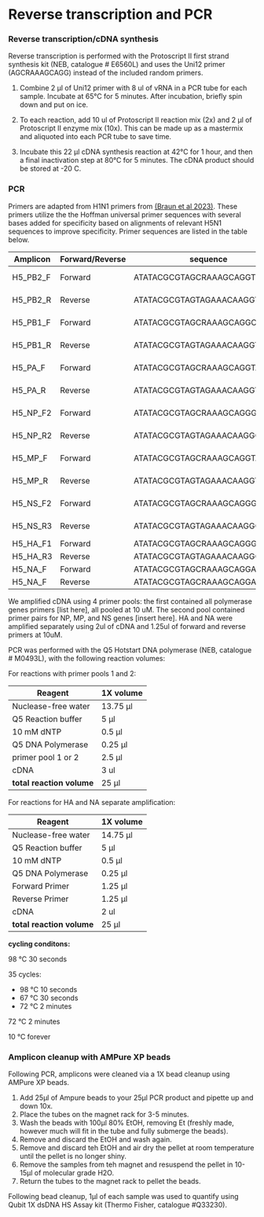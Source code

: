 # Reverse transcription and PCR


### Reverse transcription/cDNA synthesis
Reverse transcription is performed with the Protoscript II first strand synthesis kit (NEB, catalogue # E6560L) and uses the Uni12 primer (AGCRAAAGCAGG) instead of the included random primers. 

1. Combine 2 µl of Uni12 primer with 8 ul of vRNA in a PCR tube for each sample. Incubate at 65°C for 5 minutes. After incubation, briefly spin down and put on ice. 

2. To each reaction, add 10 ul of Protoscript II reaction mix (2x) and 2 µl of Protoscript II enzyme mix (10x). This can be made up as a mastermix and aliquoted into each PCR tube to save time. 

3. Incubate this 22 µl cDNA synthesis reaction at 42°C for 1 hour, and then a final inactivation step at 80°C for 5 minutes. The cDNA product should be stored at -20 C.

### PCR
Primers are adapted from H1N1 primers from [(Braun et al 2023)](https://www.ncbi.nlm.nih.gov/pmc/articles/PMC9939568/). These primers utilize the the Hoffman universal primer sequences with several bases added for specificity based on alignments of relevant H5N1 sequences to improve specificity. Primer sequences are listed in the table below. 

**Amplicon** | **Forward/Reverse** | **sequence** | **pool**
--- | --- | --- | ---
H5_PB2_F| Forward | ATATACGCGTAGCRAAAGCAGGTCAA| pool 1 
H5_PB2_R| Reverse | ATATACGCGTAGTAGAAACAAGGTCG| pool 1
H5_PB1_F| Forward | ATATACGCGTAGCRAAAGCAGGCAAA| pool 1
H5_PB1_R| Reverse | ATATACGCGTAGTAGAAACAAGGTCG| pool 1
H5_PA_F| Forward | ATATACGCGTAGCRAAAGCAGGTACT| pool 1
H5_PA_R| Reverse | ATATACGCGTAGTAGAAACAAGGTAC| pool 1
H5_NP_F2| Forward | ATATACGCGTAGCRAAAGCAGGGTAGAT| pool 2
H5_NP_R2| Reverse | ATATACGCGTAGTAGAAACAAGGGTATT| pool 2
H5_MP_F| Forward | ATATACGCGTAGCRAAAGCAGGTAGA| pool 2
H5_MP_R| Reverse | ATATACGCGTAGTAGAAACAAGGTAG| pool 2
H5_NS_F2| Forward | ATATACGCGTAGCRAAAGCAGGGTGACA| pool 2
H5_NS_R3| Reverse | ATATACGCGTAGTAGAAACAAGGGTGTT| pool 2
H5_HA_F1| Forward | ATATACGCGTAGCRAAAGCAGGGGTT| HA
H5_HA_R3| Reverse | ATATACGCGTAGTAGAAACAAGGGTG| HA
H5_NA_F| Forward | ATATACGCGTAGCRAAAGCAGGAGTT| NA
H5_NA_F| Reverse | ATATACGCGTAGCRAAAGCAGGAGTT| NA


We amplified cDNA using 4 primer pools: the first contained all polymerase genes primers [list here], all pooled at 10 uM. The second pool contained primer pairs for NP, MP, and NS genes [insert here]. HA and NA were amplified separately using 2ul of cDNA and 1.25ul of forward and reverse primers at 10uM.

PCR was performed with the Q5 Hotstart DNA polymerase (NEB, catalogue # M0493L), with the following reaction volumes: 

For reactions with primer pools 1 and 2:

**Reagent** | **1X volume**
--- | --- 
Nuclease-free water| 13.75 µl
Q5 Reaction buffer | 5 µl
10 mM dNTP| 0.5 µl
Q5 DNA Polymerase| 0.25 µl
primer pool 1 or 2| 2.5 µl
cDNA | 3 ul
**total reaction volume** | 25 µl

For reactions for HA and NA separate amplification:

**Reagent** | **1X volume**
--- | --- 
Nuclease-free water| 14.75 µl
Q5 Reaction buffer | 5 µl
10 mM dNTP| 0.5 µl
Q5 DNA Polymerase| 0.25 µl
Forward Primer| 1.25 µl
Reverse Primer| 1.25 µl
cDNA | 2 ul
**total reaction volume** | 25 µl

**cycling conditons:**

98 °C 30 seconds

35 cycles:
* 98 °C 10 seconds
* 67 °C 30 seconds
* 72 °C 2 minutes

72 °C 2 minutes

10 °C forever


### Amplicon cleanup with AMPure XP beads
Following PCR, amplicons were cleaned via a 1X bead cleanup using AMPure XP beads.

1. Add 25µl of Ampure beads to your 25µl PCR product and pipette up and down 10x.
2. Place the tubes on the magnet rack for 3-5 minutes.
3. Wash the beads with 100µl 80% EtOH, removing Et (freshly made, however much will fit in the tube and fully submerge the beads).
4. Remove and discard the EtOH and wash again.
5. Remove and discard teh EtOH and air dry the pellet at room temperature until the pellet is no longer shiny.
6. Remove the samples from teh magnet and resuspend the pellet in 10-15µl of molecular grade H2O.
7. Return the tubes to the magnet rack to pellet the beads.

Following bead cleanup, 1µl of each sample was used to quantify using Qubit 1X dsDNA HS Assay kit (Thermo Fisher, catalogue #Q33230). 
